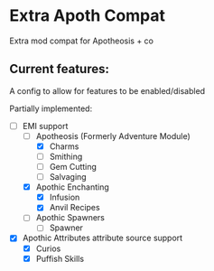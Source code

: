 Extra Apoth Compat
=======
Extra mod compat for Apotheosis + co

## Current features:

A config to allow for features to be enabled/disabled

Partially implemented:
- [ ] EMI support
  - [ ] Apotheosis (Formerly Adventure Module)
    - [x] Charms
    - [ ] Smithing
    - [ ] Gem Cutting
    - [ ] Salvaging
  - [x] Apothic Enchanting
    - [x] Infusion
    - [x] Anvil Recipes
  - [ ] Apothic Spawners
    - [ ] Spawner
- [x] Apothic Attributes attribute source support
  - [x] Curios
  - [x] Puffish Skills